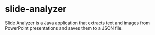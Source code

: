 # slide-analyzer
Slide Analyzer is a Java application that extracts text and images from PowerPoint presentations and saves them to a JSON file.
